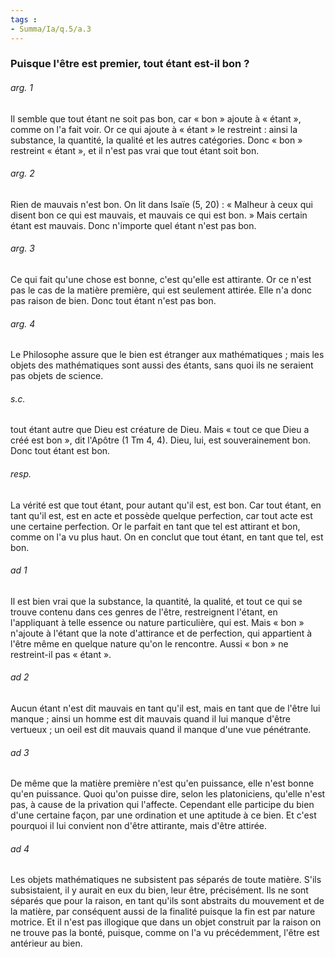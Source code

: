 ```yaml
---
tags : 
- Summa/Ia/q.5/a.3
---
```


### Puisque l'être est premier, tout étant est-il bon ?

###### arg. 1
Il semble que tout étant ne soit pas bon, car « bon » ajoute à « étant », comme on l'a fait voir. Or ce qui ajoute à « étant » le restreint : ainsi la substance, la quantité, la qualité et les autres catégories. Donc « bon » restreint « étant », et il n'est pas vrai que tout étant soit bon. 

###### arg. 2
Rien de mauvais n'est bon. On lit dans Isaïe (5, 20) : « Malheur à ceux qui disent bon ce qui est mauvais, et mauvais ce qui est bon. » Mais certain étant est mauvais. Donc n'importe quel étant n'est pas bon. 

###### arg. 3
Ce qui fait qu'une chose est bonne, c'est qu'elle est attirante. Or ce n'est pas le cas de la matière première, qui est seulement attirée. Elle n'a donc pas raison de bien. Donc tout étant n'est pas bon. 

###### arg. 4
Le Philosophe assure que le bien est étranger aux mathématiques ; mais les objets des mathématiques sont aussi des étants, sans quoi ils ne seraient pas objets de science. 

###### s.c.
tout étant autre que Dieu est créature de Dieu. Mais « tout ce que Dieu a créé est bon », dit l'Apôtre (1 Tm 4, 4). Dieu, lui, est souverainement bon. Donc tout étant est bon. 

###### resp.
La vérité est que tout étant, pour autant qu'il est, est bon. Car tout étant, en tant qu'il est, est en acte et possède quelque perfection, car tout acte est une certaine perfection. Or le parfait en tant que tel est attirant et bon, comme on l'a vu plus haut. On en conclut que tout étant, en tant que tel, est bon. 

###### ad 1
Il est bien vrai que la substance, la quantité, la qualité, et tout ce qui se trouve contenu dans ces genres de l'être, restreignent l'étant, en l'appliquant à telle essence ou nature particulière, qui est. Mais « bon » n'ajoute à l'étant que la note d'attirance et de perfection, qui appartient à l'être même en quelque nature qu'on le rencontre. Aussi « bon » ne restreint-il pas « étant ». 

###### ad 2
Aucun étant n'est dit mauvais en tant qu'il est, mais en tant que de l'être lui manque ; ainsi un homme est dit mauvais quand il lui manque d'être vertueux ; un oeil est dit mauvais quand il manque d'une vue pénétrante. 

###### ad 3
De même que la matière première n'est qu'en puissance, elle n'est bonne qu'en puissance. Quoi qu'on puisse dire, selon les platoniciens, qu'elle n'est pas, à cause de la privation qui l'affecte. Cependant elle participe du bien d'une certaine façon, par une ordination et une aptitude à ce bien. Et c'est pourquoi il lui convient non d'être attirante, mais d'être attirée. 

###### ad 4
Les objets mathématiques ne subsistent pas séparés de toute matière. S'ils subsistaient, il y aurait en eux du bien, leur être, précisément. Ils ne sont séparés que pour la raison, en tant qu'ils sont abstraits du mouvement et de la matière, par conséquent aussi de la finalité puisque la fin est par nature motrice. Et il n'est pas illogique que dans un objet construit par la raison on ne trouve pas la bonté, puisque, comme on l'a vu précédemment, l'être est antérieur au bien. 



